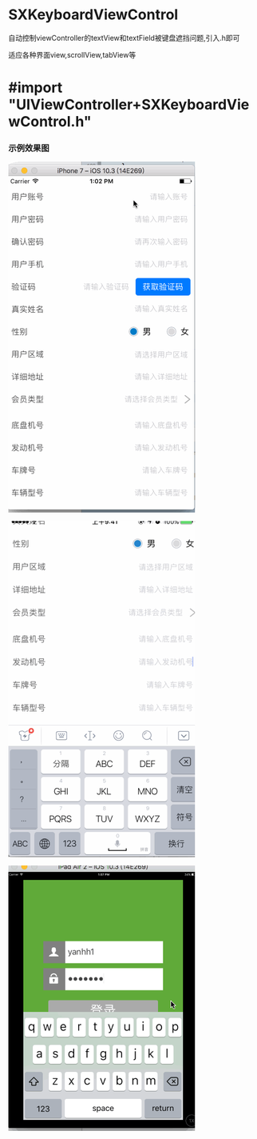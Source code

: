 # SXKeyboardViewControl
自动控制viewController的textView和textField被键盘遮挡问题,引入.h即可

适应各种界面view,scrollView,tabView等

# #import "UIViewController+SXKeyboardViewControl.h"

### 示例效果图

![img](https://github.com/poos/SXKeyboardViewControl/blob/master/Untitled3.gif)  

![img](https://github.com/poos/SXKeyboardViewControl/blob/master/Untitled2.gif)

![img](https://github.com/poos/SXKeyboardViewControl/blob/master/Untitled.gif)
